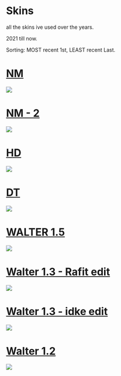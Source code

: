 # Skins
all the skins ive used over the years. 

2021 till now.

Sorting: MOST recent 1st, LEAST recent Last.

		        

# [NM](https://cdn.discordapp.com/attachments/672200896146309136/1171950528578736148/NM.osk?ex=655e8afb&is=654c15fb&hm=edacef36173d4c30497b387c99e889974262135a90704e7b7224576f9c3c85b8&)
![](https://cdn.discordapp.com/attachments/672200896146309136/1171950180044648458/screenshot1459.jpg?ex=655e8aa8&is=654c15a8&hm=e491c31d83b64498875fe53aa9ea81d216108b8f33bc0f0c73345c515c40d9ba&)

# [NM - 2](https://cdn.discordapp.com/attachments/672200896146309136/1171953455510863902/NM_-_2.osk?ex=655e8db5&is=654c18b5&hm=2ec1426ad8928440d97ecc1877fb43805ba26f94b328968b407ed0bbf1200aba&)
![](https://cdn.discordapp.com/attachments/672200896146309136/1171955428683415572/screenshot1463.jpg?ex=655e8f8c&is=654c1a8c&hm=6ca206c44b96accb5f1c80002941d921bc5b349dd0952f334586a118af723023&)

# [HD](https://cdn.discordapp.com/attachments/672200896146309136/1171952483304734740/HD.osk?ex=655e8ccd&is=654c17cd&hm=0c9ab1ff029361ef15824eab0d593463ed0fa77239f4d8d892183c5d97c57dd7&)
![](https://cdn.discordapp.com/attachments/672200896146309136/1171952455639122041/screenshot1462.jpg?ex=655e8cc7&is=654c17c7&hm=bbdcc17c2ca53942d7f090461c4c759e999da2e7cf64788df90c049c8450ffd8&)

# [DT](https://cdn.discordapp.com/attachments/672200896146309136/1171954855661809755/DT.osk?ex=655e8f03&is=654c1a03&hm=0149752bb455b4c8343b045f4af228c961cba6524708b2960363f7749e179ba0&)
![](https://cdn.discordapp.com/attachments/672200896146309136/1171955080270970940/screenshot1469.jpg?ex=655e8f39&is=654c1a39&hm=4c1399b799a9413023074286ffa5a49ebba7c97a68bbec1809ed94845bef1b19&)

# [WALTER 1.5](https://cdn.discordapp.com/attachments/672200896146309136/1171959373384384562/WALTER_1.5.osk?ex=655e9338&is=654c1e38&hm=0fdc59ab248e20031bdd6397dee8255ce9c42acda6812e8807c6f97890742da3&)
![](https://cdn.discordapp.com/attachments/672200896146309136/1171959275141210162/screenshot1474.jpg?ex=655e9321&is=654c1e21&hm=eeaf71d299ebc96d9e581c72df41764025b906b08541695d20c4b4139b7ac0c4&)

# [Walter 1.3 - Rafit edit](https://cdn.discordapp.com/attachments/672200896146309136/1171961326491410604/walter_1.3_-_Rafis_edit.osk?ex=655e950a&is=654c200a&hm=36d1b500a11f5c36306e640a20d0ae5a8378bc8b9d38efe677ff9e1f75591b17&)
![](https://cdn.discordapp.com/attachments/672200896146309136/1171961060962619402/screenshot1480.jpg?ex=655e94ca&is=654c1fca&hm=86e0bcc8c1ade5088179d8ec1c4b0a4a47359b2f0467dec0e29c7374bc2d244b&)

# [Walter 1.3 - idke edit](https://cdn.discordapp.com/attachments/672200896146309136/1171963435253256243/Walter_1.3_-_idke_edit.osk?ex=655e9700&is=654c2200&hm=1129654236eca21a2606e0ff4329866f3e85101b9759804ef6d6e39c158df9d2&)
![](https://cdn.discordapp.com/attachments/672200896146309136/1171962985607082045/screenshot1483.jpg?ex=655e9695&is=654c2195&hm=e72bd8302caa7d2d4b2a6f935742a215da1ee6d1a7516bd8201bef3763aecc17&)

# [Walter 1.2](https://cdn.discordapp.com/attachments/672200896146309136/1171964862260318228/Walter_1.2.osk?ex=655e9855&is=654c2355&hm=3b5ccd01bd0d45fba118d3212f0d7d38f6dbe9d7046b36c42abde63ef9164b4c&)
![](https://cdn.discordapp.com/attachments/672200896146309136/1171964577504841770/screenshot1488.jpg?ex=655e9811&is=654c2311&hm=2fa250b1f8e3ca844c95ce51cbf32bd7b916c086b9be808e3cfe530680b4cbf9&)




